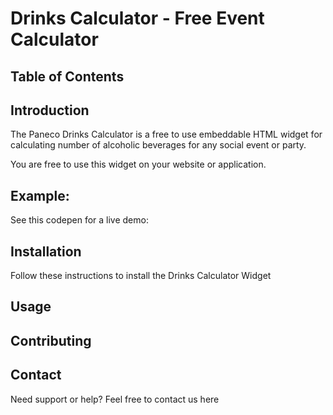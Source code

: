 # Drinks Calculator - Free Event Calculator

## Table of Contents

## Introduction
The Paneco Drinks Calculator is a free to use embeddable HTML widget for calculating number of alcoholic beverages for any social event or party.

You are free to use this widget on your website or application.

## Example:
See this codepen for a live demo:

## Installation
Follow these instructions to install the Drinks Calculator Widget

## Usage

## Contributing

## Contact
Need support or help? Feel free to contact us here


